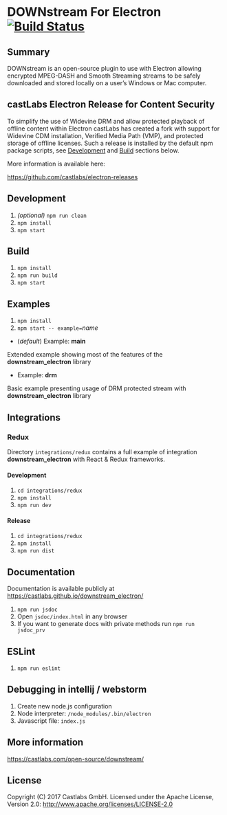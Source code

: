 # DOWNstream For Electron [![Build Status](https://travis-ci.org/castlabs/downstream_electron.svg?branch=master)](https://travis-ci.org/castlabs/downstream_electron)

## Summary

DOWNstream is an open-source plugin to use with Electron allowing encrypted MPEG-DASH and Smooth Streaming streams to be safely downloaded and stored locally on a user’s Windows or Mac computer.

## castLabs Electron Release for Content Security

To simplify the use of Widevine DRM and allow protected playback of offline content within Electron castLabs has created a fork with support for Widevine CDM installation, Verified Media Path (VMP), and protected storage of offline licenses. Such a release is installed by the default npm package scripts, see [Development](#development) and [Build](#build) sections below.

More information is available here:

https://github.com/castlabs/electron-releases

## Development

1. *(optional)* `npm run clean`
2. `npm install`
3. `npm start`

## Build

1. `npm install`
2. `npm run build`
3. `npm start`

## Examples

1. `npm install`
2. `npm start -- example=`*name*

- (*default*) Example: **main**

Extended example showing most of the features of the **downstream_electron** library

- Example: **drm**

Basic example presenting usage of DRM protected stream with **downstream_electron** library

## Integrations

### Redux

Directory `integrations/redux` contains a full example of integration **downstream_electron**
with React & Redux frameworks.

#### Development

1. `cd integrations/redux`
2. `npm install`
3. `npm run dev`

#### Release

1. `cd integrations/redux`
2. `npm install`
3. `npm run dist`

## Documentation

Documentation is available publicly at 
https://castlabs.github.io/downstream_electron/

1. `npm run jsdoc`
2. Open `jsdoc/index.html` in any browser
3. If you want to generate docs with private methods run `npm run jsdoc_prv`

## ESLint

1. `npm run eslint`

## Debugging in intellij / webstorm

1. Create new node.js configuration
2. Node interpreter: `/node_modules/.bin/electron`
3. Javascript file: `index.js`

## More information

https://castlabs.com/open-source/downstream/

## License

Copyright (C) 2017 Castlabs GmbH.
Licensed under the Apache License, Version 2.0: http://www.apache.org/licenses/LICENSE-2.0
